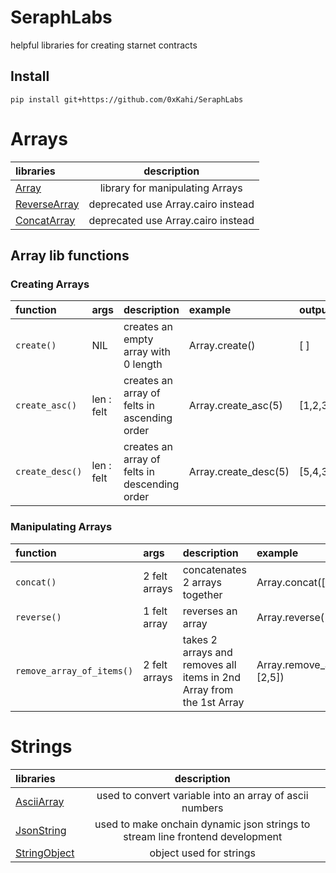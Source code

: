 # SeraphLabs

helpful libraries for creating starnet contracts

## Install

```
pip install git+https://github.com/0xKahi/SeraphLabs
```

# Arrays

| libraries                                                |            description             |
| :------------------------------------------------------- | :--------------------------------: |
| [Array](src/SeraphLabs/arrays/Array.cairo)               |  library for manipulating Arrays   |
| [ReverseArray](src/SeraphLabs/arrays/ReverseArray.cairo) | deprecated use Array.cairo instead |
| [ConcatArray](src/SeraphLabs/arrays/ConcatArray.cairo)   | deprecated use Array.cairo instead |

## Array lib functions

### Creating Arrays

| function        | args       | description                                   | example              | output      |
| :-------------- | :--------- | :-------------------------------------------- | :------------------- | :---------- |
| `create()`      | NIL        | creates an empty array with 0 length          | Array.create()       | [ ]         |
| `create_asc()`  | len : felt | creates an array of felts in ascending order  | Array.create_asc(5)  | [1,2,3,4,5] |
| `create_desc()` | len : felt | creates an array of felts in descending order | Array.create_desc(5) | [5,4,3,2,1] |

### Manipulating Arrays

| function                  | args          | description                                                          | example                                          | output        |
| :------------------------ | :------------ | :------------------------------------------------------------------- | :----------------------------------------------- | :------------ |
| `concat()`                | 2 felt arrays | concatenates 2 arrays together                                       | Array.concat([1,2,3],[1,2,3])                    | [1,2,3,1,2,3] |
| `reverse()`               | 1 felt array  | reverses an array                                                    | Array.reverse([1,2,3])                           | [3,2,1]]      |
| `remove_array_of_items()` | 2 felt arrays | takes 2 arrays and removes all items in 2nd Array from the 1st Array | Array.remove_array_of_items([1,2,3,2,4,5],[2,5]) | [1,3,4]       |

# Strings

| libraries                                                |                                  description                                  |
| :------------------------------------------------------- | :---------------------------------------------------------------------------: |
| [AsciiArray](src/SeraphLabs/strings/AsciiArray.cairo)    |            used to convert variable into an array of ascii numbers            |
| [JsonString](src/SeraphLabs/strings/JsonString.cairo)    | used to make onchain dynamic json strings to stream line frontend development |
| [StringObject](src/SeraphLabs/models/StringObject.cairo) |                            object used for strings                            |
